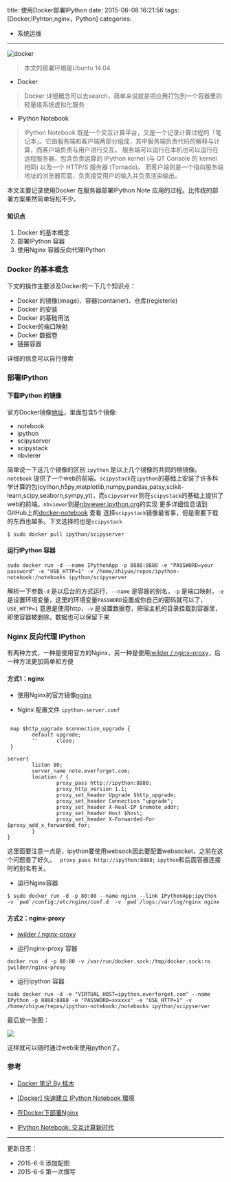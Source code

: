 title: 使用Docker部署IPython
date: 2015-06-08 16:21:56
tags: [Docker,IPyhton,nginx，Python]
categories:  
- 系统运维
---
 
![docker](http://zhiyue.qiniudn.com/15-6-8/63734849.jpg)
<!--more-->
> 本文的部署环境是Ubuntu 14.04 
 
- Docker
>Docker 详细概念可以去search，简单来说就是把应用打包到一个容器里的轻量级系统虚拟化服务
 
- IPython Notebook
>IPython Notebook 既是一个交互计算平台，又是一个记录计算过程的「笔记本」。它由服务端和客户端两部分组成，其中服务端负责代码的解释与计算，而客户端负责与用户进行交互。 服务端可以运行在本机也可以运行在远程服务器，包含负责运算的 IPython kernel (与 QT Console 的 kernel 相同) 以及一个 HTTP/S 服务器 (Tornado)。 而客户端则是一个指向服务端地址的浏览器页面，负责接受用户的输入并负责渲染输出。
 
本文主要记录使用Docker 在服务器部署IPython Note 应用的过程。比传统的部署方案果然简单轻松不少。
 
 
 
#### 知识点
 
1. Docker 的基本概念
2. 部署IPython 容器
2. 使用Nginx 容器反向代理IPython 
 
 
### Docker 的基本概念
下文的操作主要涉及Docker的一下几个知识点：
- Docker 的镜像(image)、容器(container)、仓库(registerie)
- Docker 的安装
- Docker 的基础用法
- Docker的端口映射
- Docker 数据卷
- 链接容器
 
详细的信息可以自行搜索
 
### 部署IPython 
 
#### 下载IPython 的镜像
 
官方Docker镜像[地址](https://registry.hub.docker.com/repos/ipython/)，里面包含5个镜像:
- notebook
- ipython
- scipyserver
- scipystack
- nbvierer
 
简单说一下这几个镜像的区别 `ipython` 是以上几个镜像的共同的根镜像。`notebook` 提供了一个web的前端。`scipystack`在`ipython`的基础上安装了许多科学计算的包(cython,h5py,matplotlib,numpy,pandas,patsy,scikit-learn,scipy,seaborn,sympy,yt)，而`scipyserver`则在`scipystack`的基础上提供了web的前端。`nbviewer`则是[nbviewer.ipython.org](nbviewer.ipython.org)的实现
更多详细信息请到GitHub上的[docker-notebook](https://github.com/ipython/docker-notebook) 查看
选择`scipystack`镜像最省事，但是需要下载的东西也越多。下文选择的也是`scipystack`
```
$ sudo docker pull ipython/scipyserver
```
#### 运行IPython 容器
```
sudo docker run -d --name IPythonApp -p 8888:8888 -e "PASSWORD=your password" -e "USE_HTTP=1" -v /home/zhiyue/repos/ipython-notebook:/notebooks ipython/scipyserver
```
解析一下参数`-d` 是以后台的方式运行，`--name` 是容器的别名，`-p` 是端口映射，`-e` 是设置环境变量，这里的环境变量`PASSWORD`设置成你自己的密码就可以了，`USE_HTTP=1` 意思是使用http，`-v` 是设置数据卷，把宿主机的目录挂载到容器里，即使容器被删除，数据也可以保留下来
### Nginx 反向代理 IPython
有两种方式，一种是使用官方的Nginx，另一种是使用[jwilder / nginx-proxy](https://registry.hub.docker.com/u/jwilder/nginx-proxy/)，后一种方法更加简单和方便
#### 方式1：nginx
- 使用Nginx的官方镜像[nginx](https://registry.hub.docker.com/_/nginx/)
 
- Nginx 配置文件
`ipython-server.conf`
 
```
 
 map $http_upgrade $connection_upgrade {
        default upgrade;
        ''      close;
 }
 
server{
        listen 80;
        server_name note.everforget.com;
        location / {
                proxy_pass http://ipython:8888;
                proxy_http_version 1.1;
                proxy_set_header Upgrade $http_upgrade;
                proxy_set_header Connection "upgrade";
                proxy_set_header X-Real-IP $remote_addr;
                proxy_set_header Host $host;
                proxy_set_header X-Forwarded-For $proxy_add_x_forwarded_for;
        }
}
```
 
这里面要注意一点是，ipython要使用websock因此要配置websocket，之前在这个问题查了好久。
` proxy_pass http://ipython:8888;` `ipython`和后面容器连接时的别名有关。
- 运行Nginx容器
```
$ sudo docker run -d -p 80:80 --name nginx --link IPythonApp:ipython  -v `pwd`/config:/etc/nginx/conf.d  -v `pwd`/logs:/var/log/nginx nginx
```
 
#### 方式2：nginx-proxy
- [jwilder / nginx-proxy](https://registry.hub.docker.com/u/jwilder/nginx-proxy/)
 
- 运行nginx-proxy 容器
```
docker run -d -p 80:80 -v /var/run/docker.sock:/tmp/docker.sock:ro jwilder/nginx-proxy
```
 
- 运行ipython 容器
 
```
sudo docker run -d -e "VIRTUAL_HOST=ipython.everforget.com" --name IPython -p 8888:8888 -e "PASSWORD=xxxxxx" -e "USE_HTTP=1" -v /home/zhiyue/repos/ipython-notebook:/notebooks ipython/scipyserver
```
 
 
最后放一张图：
 
![](http://zhiyue.qiniudn.com/15-6-8/23580903.jpg)
 
这样就可以随时通过web来使用python了。
 
 
### 参考
 
- [Docker 笔记 By 枯木](http://blog.opskumu.com/docker.html)
 
- [[Docker] 快速建立 IPython Notebook 環境](http://godleon.github.io/blog/2014/11/23/use-docker-to-rapidly-create-ipython-notebook-environments/)
- [在Docker下部署Nginx](http://blog.shiqichan.com/Deploying-Nginx-with-Docker/)
- [IPython Notebook: 交互计算新时代](http://mindonmind.github.io/2013/02/08/ipython-notebook-interactive-computing-new-era/)
 
 
 
---
更新日志：
- 2015-6-8 添加配图
- 2015-6-6 第一次撰写